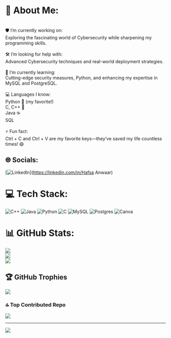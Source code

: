 # 💫 About Me:
<br>🛡️ I’m currently working on:<br>Exploring the fascinating world of Cybersecurity while sharpening my programming skills.<br><br>🛠️ I’m looking for help with:<br>Advanced Cybersecurity techniques and real-world deployment strategies.<br><br>🌱 I’m currently learning:<br>Cutting-edge security measures, Python, and enhancing my expertise in MySQL and PostgreSQL.<br><br>💻 Languages I know:<br>Python 🐍 (my favorite!)<br>C, C++ 📜<br>Java ☕<br>SQL<br><br>⚡ Fun fact:<br>Ctrl + C and Ctrl + V are my favorite keys—they’ve saved my life countless times! 😄


## 🌐 Socials:
[![LinkedIn](https://img.shields.io/badge/LinkedIn-%230077B5.svg?logo=linkedin&logoColor=white)](https://linkedin.com/in/Hafsa Anwaar) 

# 💻 Tech Stack:
![C++](https://img.shields.io/badge/c++-%2300599C.svg?style=plastic&logo=c%2B%2B&logoColor=white) ![Java](https://img.shields.io/badge/java-%23ED8B00.svg?style=plastic&logo=openjdk&logoColor=white) ![Python](https://img.shields.io/badge/python-3670A0?style=plastic&logo=python&logoColor=ffdd54) ![C](https://img.shields.io/badge/c-%2300599C.svg?style=plastic&logo=c&logoColor=white) ![MySQL](https://img.shields.io/badge/mysql-4479A1.svg?style=plastic&logo=mysql&logoColor=white) ![Postgres](https://img.shields.io/badge/postgres-%23316192.svg?style=plastic&logo=postgresql&logoColor=white) ![Canva](https://img.shields.io/badge/Canva-%2300C4CC.svg?style=plastic&logo=Canva&logoColor=white)
# 📊 GitHub Stats:
![](https://github-readme-stats.vercel.app/api?username=hafsa-anwaar&theme=rose&hide_border=true&include_all_commits=false&count_private=false)<br/>
![](https://github-readme-streak-stats.herokuapp.com/?user=hafsa-anwaar&theme=rose&hide_border=true)<br/>
![](https://github-readme-stats.vercel.app/api/top-langs/?username=hafsa-anwaar&theme=rose&hide_border=true&include_all_commits=false&count_private=false&layout=compact)

## 🏆 GitHub Trophies
![](https://github-profile-trophy.vercel.app/?username=hafsa-anwaar&theme=dark&no-frame=false&no-bg=false&margin-w=4)

### 🔝 Top Contributed Repo
![](https://github-contributor-stats.vercel.app/api?username=hafsa-anwaar&limit=5&theme=dracula&combine_all_yearly_contributions=true)

---
[![](https://visitcount.itsvg.in/api?id=hafsa-anwaar&icon=0&color=0)](https://visitcount.itsvg.in)

<!-- Proudly created with GPRM ( https://gprm.itsvg.in ) -->
